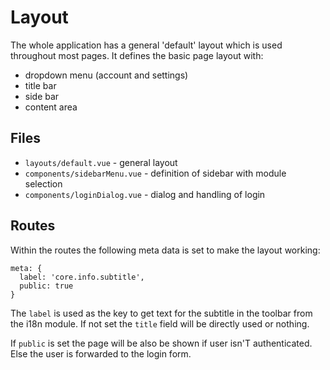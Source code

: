 # Layout

The whole application has a general 'default' layout which is used throughout most pages. It defines the basic page layout with:
- dropdown menu (account and settings)
- title bar
- side bar
- content area

## Files

- `layouts/default.vue` - general layout
- `components/sidebarMenu.vue` - definition of sidebar with module selection
- `components/loginDialog.vue` - dialog and handling of login

## Routes

Within the routes the following meta data is set to make the layout working:

    meta: { 
      label: 'core.info.subtitle', 
      public: true 
    }

The `label` is used as the key to get text for the subtitle in the toolbar from the i18n module. If not set the `title` field will be directly used or nothing.

If `public` is set the page will be also be shown if user isn'T authenticated. Else the user is forwarded to the login form.

